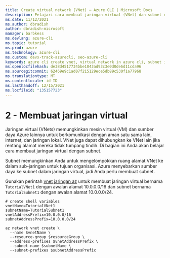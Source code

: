 ```yaml
---
title: Create virtual network (VNet) – Azure CLI | Microsoft Docs
description: Pelajari cara membuat jaringan virtual (VNet) dan subnet dengan Azure CLI.
ms.date: 11/12/2021
ms.author: dbradish
author: dbradish-microsoft
manager: barbkess
ms.devlang: azure-cli
ms.topic: tutorial
ms.prod: azure
ms.technology: azure-cli
ms.custom: devx-track-azurecli, seo-azure-cli
keywords: azure cli create vnet, virtual network in azure cli, subnet in virtual network
ms.openlocfilehash: de38d4517734bbe1843ad93c3e0d0de6d11cda96
ms.sourcegitcommit: 62469e9c1ad07f215129ece5db89c530f1a77968
ms.translationtype: MT
ms.contentlocale: id-ID
ms.lasthandoff: 12/15/2021
ms.locfileid: "135157723"
---
```

# <a name="2---create-a-virtual-network"></a>2 - Membuat jaringan virtual

Jaringan virtual (VNets) memungkinkan mesin virtual (VM) dan sumber daya Azure lainnya untuk berkomunikasi dengan aman satu sama lain, internet, dan jaringan lokal. VNet juga dapat dihubungkan ke VNet lain jika rentang alamat mereka tidak tumpang tindih. Di bagian ini Anda akan belajar cara membuat jaringan virtual dengan subnet.

Subnet memungkinkan Anda untuk mengelompokkan ruang alamat VNet ke dalam sub-jaringan untuk tujuan organisasi. Azure menyebarkan sumber daya ke subnet dalam jaringan virtual, jadi Anda perlu membuat subnet.

Gunakan perintah [vnet jaringan az](/cli/azure/network/vnet#az_network_vnet_create) untuk membuat jaringan virtual bernama `TutorialVNet1` dengan awalan alamat 10.0.0.0/16 dan subnet bernama `TutorialSubnet1` dengan awalan alamat 10.0.0.0/24.

```azurecli-interactive
# create shell variables
vnetName=TutorialVNet1
subnetName=TutorialSubnet1
vnetAddressPrefix=10.0.0.0/16
subnetAddressPrefix=10.0.0.0/24

az network vnet create \
  --name $vnetName \
  --resource-group $resourceGroup \
  --address-prefixes $vnetAddressPrefix \
  --subnet-name $subnetName \
  --subnet-prefixes $subnetAddressPrefix
```
